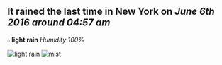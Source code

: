 ## It rained the last time in New York on *June 6th 2016 around 04:57 am*
💧  **light rain** *Humidity 100%*

![light rain](http://openweathermap.org/img/w/10n.png) ![mist](http://openweathermap.org/img/w/50n.png)
